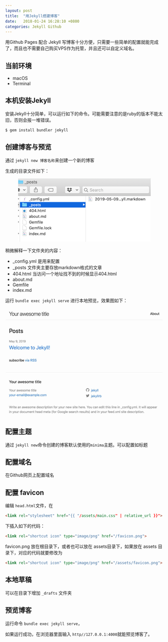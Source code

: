 ```yaml
---
layout: post
title:  "用Jekyll搭建博客"
date:   2018-01-24 16:28:10 +0800
categories: Jekyll Github
---
```


用Github Pages 配合 Jekyll 写博客十分方便，只需要一些简单的配置就能完成了，而且也不需要自己购买VPS作为托管，并且还可以自定义域名。

## 当前环境 

* macOS 
* Terminal

## 本机安装Jekyll

安装Jekyll十分简单，可以运行如下的命令。可能需要注意的是ruby的版本不能太旧，否则会报一堆错误。

```bash
$ gem install bundler jekyll
```

## 创建博客与预览

通过 `jekyll new 博客名称`来创建一个新的博客

生成的目录文件如下：

<p style='text-align:center'>
<img src='/assets/images/2018/jekyll-blog-files.png' width='423' />
</p>

稍微解释一下文件夹的内容：

* _config.yml 是用来配置
* _posts 文件夹主要存放markdown格式的文章
* 404.html 当访问一个地址找不到的时候显示404.html
* about.md
* Gemfile
* index.md


运行 `bundle exec jekyll serve` 进行本地预览，效果图如下：

<p style='text-align:center'>
<img src='/assets/images/2018/jekyll-blog-preview.jpg' width='500'/>
</p>

## 配置主题

通过 `jekyll new`命令创建的博客默认使用的`minima`主题。可以配置如标题

## 配置域名

在Github网页上配置域名

## 配置 favicon

编辑 `head.html`文件，在

```html
<link rel="stylesheet" href="{{ "/assets/main.css" | relative_url }}">
```

下插入如下的代码：

```html
<link rel="shortcut icon" type="image/png" href="/favicon.png">
```

favicon.png 放在根目录下，或者也可以放在 assets目录下，如果放在 assets 目录下，对应的代码就要修改为

```html
<link rel="shortcut icon" type="image/png" href="/assets/favicon.png">
```

## 本地草稿

可以在目录下增加 `_drafts` 文件夹


## 预览博客

运行命令 `bundle exec jekyll serve`，

如果运行成功，在浏览器里面输入 `http//127.0.0.1:4000`就能预览博客了。